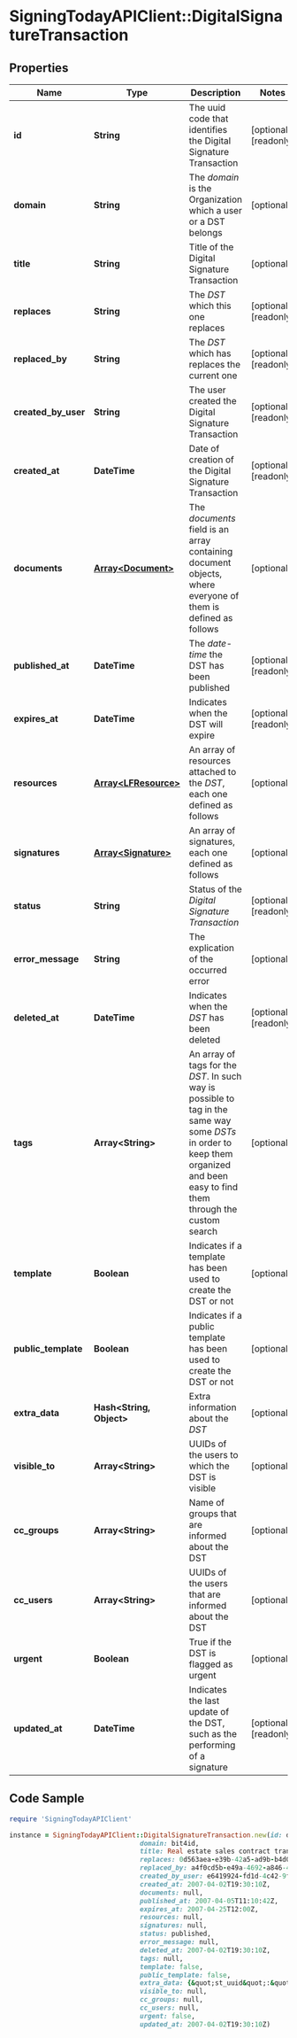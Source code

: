 # SigningTodayAPIClient::DigitalSignatureTransaction

## Properties

Name | Type | Description | Notes
------------ | ------------- | ------------- | -------------
**id** | **String** | The uuid code that identifies the Digital Signature Transaction | [optional] [readonly] 
**domain** | **String** | The _domain_ is the Organization which a user or a DST belongs | [optional] 
**title** | **String** | Title of the Digital Signature Transaction | [optional] 
**replaces** | **String** | The _DST_ which this one replaces | [optional] [readonly] 
**replaced_by** | **String** | The _DST_ which has replaces the current one | [optional] [readonly] 
**created_by_user** | **String** | The user created the Digital Signature Transaction | [optional] [readonly] 
**created_at** | **DateTime** | Date of creation of the Digital Signature Transaction | [optional] [readonly] 
**documents** | [**Array&lt;Document&gt;**](Document.md) | The _documents_ field is an array containing document objects, where everyone of them is defined as follows  | [optional] 
**published_at** | **DateTime** | The _date-time_ the DST has been published | [optional] [readonly] 
**expires_at** | **DateTime** | Indicates when the DST will expire | [optional] [readonly] 
**resources** | [**Array&lt;LFResource&gt;**](LFResource.md) | An array of resources attached to the _DST_, each one defined as follows | [optional] 
**signatures** | [**Array&lt;Signature&gt;**](Signature.md) | An array of signatures, each one defined as follows | [optional] 
**status** | **String** | Status of the _Digital Signature Transaction_ | [optional] [readonly] 
**error_message** | **String** | The explication of the occurred error | [optional] 
**deleted_at** | **DateTime** | Indicates when the _DST_ has been deleted | [optional] [readonly] 
**tags** | **Array&lt;String&gt;** | An array of tags for the _DST_. In such way is possible to tag in the same way some _DSTs_ in order to keep them organized and been easy to find them through the custom search | [optional] 
**template** | **Boolean** | Indicates if a template has been used to create the DST or not | [optional] 
**public_template** | **Boolean** | Indicates if a public template has been used to create the DST or not | [optional] 
**extra_data** | **Hash&lt;String, Object&gt;** | Extra information about the _DST_ | [optional] 
**visible_to** | **Array&lt;String&gt;** | UUIDs of the users to which the DST is visible | [optional] 
**cc_groups** | **Array&lt;String&gt;** | Name of groups that are informed about the DST | [optional] 
**cc_users** | **Array&lt;String&gt;** | UUIDs of the users that are informed about the DST | [optional] 
**urgent** | **Boolean** | True if the DST is flagged as urgent | [optional] 
**updated_at** | **DateTime** | Indicates the last update of the DST, such as the performing of a signature | [optional] [readonly] 

## Code Sample

```ruby
require 'SigningTodayAPIClient'

instance = SigningTodayAPIClient::DigitalSignatureTransaction.new(id: d9b4df92-cf85-48dc-a2de-955f518a2992,
                                 domain: bit4id,
                                 title: Real estate sales contract transaction,
                                 replaces: 0d563aea-e39b-42a5-ad9b-b4d06b379696,
                                 replaced_by: a4f0cd5b-e49a-4692-a846-4455110eda74,
                                 created_by_user: e6419924-fd1d-4c42-9fa2-88023461f5df,
                                 created_at: 2007-04-02T19:30:10Z,
                                 documents: null,
                                 published_at: 2007-04-05T11:10:42Z,
                                 expires_at: 2007-04-25T12:00Z,
                                 resources: null,
                                 signatures: null,
                                 status: published,
                                 error_message: null,
                                 deleted_at: 2007-04-02T19:30:10Z,
                                 tags: null,
                                 template: false,
                                 public_template: false,
                                 extra_data: {&quot;st_uuid&quot;:&quot;d6ebb1ed-73a4-45ba-b33a-7db8a6cdd882&quot;},
                                 visible_to: null,
                                 cc_groups: null,
                                 cc_users: null,
                                 urgent: false,
                                 updated_at: 2007-04-02T19:30:10Z)
```


